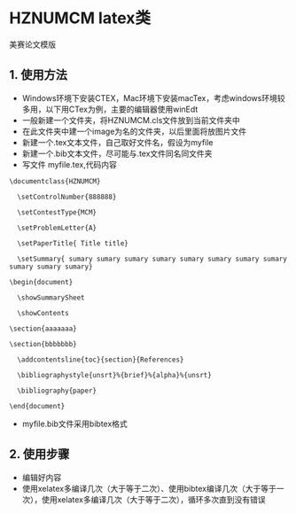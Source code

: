 # HZNUMCM latex类
美赛论文模版

## 1. 使用方法
- Windows环境下安装CTEX，Mac环境下安装macTex，考虑windows环境较多用，以下用CTex为例，主要的编辑器使用winEdt
- 一般新建一个文件夹，将HZNUMCM.cls文件放到当前文件夹中
- 在此文件夹中建一个image为名的文件夹，以后里面将放图片文件
- 新建一个.tex文本文件，自己取好文件名，假设为myfile
- 新建一个.bib文本文件，尽可能与.tex文件同名同文件夹
- 写文件 myfile.tex,代码内容

`\documentclass{HZNUMCM}`

`  \setControlNumber{888888}`

`  \setContestType{MCM}`

`  \setProblemLetter{A}`

`  \setPaperTitle{ Title title}`

`  \setSummary{ sumary sumary sumary sumary sumary sumary sumary sumary sumary sumary sumary}`

`\begin{document}`

`  \showSummarySheet`

`  \showContents`

`\section{aaaaaaa}`

`\section{bbbbbbb}`

`  \addcontentsline{toc}{section}{References}`

`  \bibliographystyle{unsrt}%{brief}%{alpha}%{unsrt}`

`  \bibliography{paper}`

`\end{document}`
 

- myfile.bib文件采用bibtex格式
  
## 2. 使用步骤
- 编辑好内容
- 使用xelatex多编译几次（大于等于二次）、使用bibtex编译几次（大于等于一次），使用xelatex多编译几次（大于等于二次），循环多次直到没有错误

